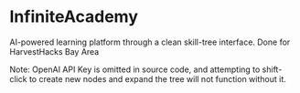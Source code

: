 # InfiniteAcademy
AI-powered learning platform through a clean skill-tree interface. Done for HarvestHacks Bay Area  

Note: OpenAI API Key is omitted in source code, and attempting to shift-click to create new nodes and expand the tree will not function without it.
